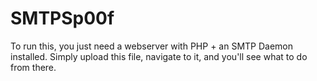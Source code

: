 # SMTPSp00f
To run this, you just need a webserver with PHP + an SMTP Daemon installed. Simply upload this file, navigate to it, and you'll see what to do from there.
